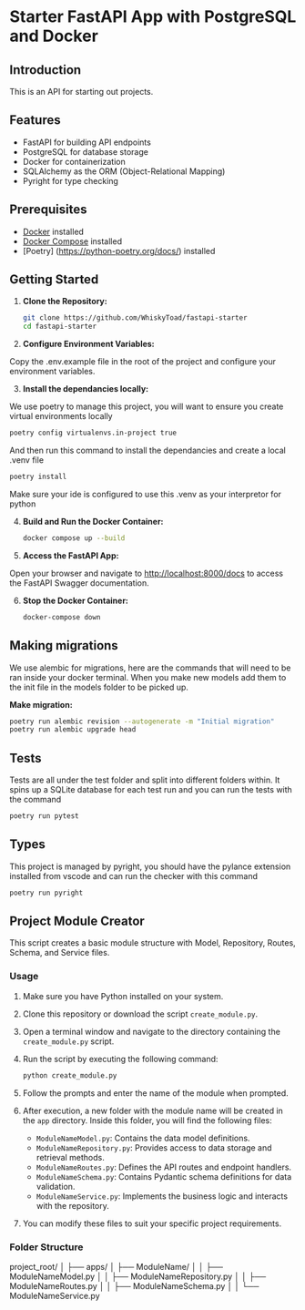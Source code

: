# Starter FastAPI App with PostgreSQL and Docker

## Introduction

This is an API for starting out projects.

## Features

- FastAPI for building API endpoints
- PostgreSQL for database storage
- Docker for containerization
- SQLAlchemy as the ORM (Object-Relational Mapping)
- Pyright for type checking

## Prerequisites

- [Docker](https://www.docker.com/) installed
- [Docker Compose](https://docs.docker.com/compose/) installed
- [Poetry] (<https://python-poetry.org/docs/>) installed

## Getting Started

1. **Clone the Repository:**

   ```bash
   git clone https://github.com/WhiskyToad/fastapi-starter
   cd fastapi-starter
   ```

2. **Configure Environment Variables:**

Copy the .env.example file in the root of the project and configure your environment variables.

3. **Install the dependancies locally:**

We use poetry to manage this project, you will want to ensure you create virtual environments locally

```bash
poetry config virtualenvs.in-project true
```

And then run this command to install the dependancies and create a local .venv file

```bash
poetry install
```

Make sure your ide is configured to use this .venv as your interpretor for python

4. **Build and Run the Docker Container:**

   ```bash
   docker compose up --build

   ```

5. **Access the FastAPI App:**

Open your browser and navigate to <http://localhost:8000/docs> to access the FastAPI Swagger documentation.

6. **Stop the Docker Container:**

   ```bash
   docker-compose down
   ```

## Making migrations

We use alembic for migrations, here are the commands that will need to be ran inside your docker terminal. When you make new models add them to the init file in the models folder to be picked up.

**Make migration:**

```bash
poetry run alembic revision --autogenerate -m "Initial migration"
poetry run alembic upgrade head
```

## Tests

Tests are all under the test folder and split into different folders within. It spins up a SQLite database for each test run and you can run the tests with the command

```bash
poetry run pytest
```

## Types

This project is managed by pyright, you should have the pylance extension installed from vscode and can run the checker with this command

```bash
poetry run pyright
```

## Project Module Creator

This script creates a basic module structure with Model, Repository, Routes, Schema, and Service files.

### Usage

1. Make sure you have Python installed on your system.

2. Clone this repository or download the script `create_module.py`.

3. Open a terminal window and navigate to the directory containing the `create_module.py` script.

4. Run the script by executing the following command:

   ```bash
   python create_module.py
   ```

5. Follow the prompts and enter the name of the module when prompted.

6. After execution, a new folder with the module name will be created in the `app` directory. Inside this folder, you will find the following files:

   - `ModuleNameModel.py`: Contains the data model definitions.
   - `ModuleNameRepository.py`: Provides access to data storage and retrieval methods.
   - `ModuleNameRoutes.py`: Defines the API routes and endpoint handlers.
   - `ModuleNameSchema.py`: Contains Pydantic schema definitions for data validation.
   - `ModuleNameService.py`: Implements the business logic and interacts with the repository.

7. You can modify these files to suit your specific project requirements.

### Folder Structure

project_root/
│
├── apps/
│ ├── ModuleName/
│ │ ├── ModuleNameModel.py
│ │ ├── ModuleNameRepository.py
│ │ ├── ModuleNameRoutes.py
│ │ ├── ModuleNameSchema.py
│ │ └── ModuleNameService.py
